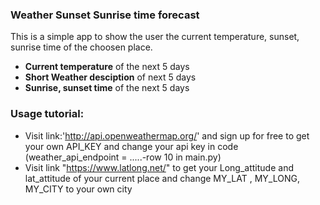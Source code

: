 ### Weather Sunset Sunrise time forecast

This is a simple app to show the user the current temperature, sunset, sunrise time of the choosen place.
* **Current temperature** of the next 5 days
* **Short Weather desciption** of next 5 days
* **Sunrise, sunset time** of the next 5 days

### Usage tutorial:
* Visit link:'http://api.openweathermap.org/' and sign up for free to get your own API_KEY and change your api key in code
  (weather_api_endpoint = .....-row 10 in main.py)
* Visit link "https://www.latlong.net/" to get your Long_attitude and lat_attitude of your current place 
and change MY_LAT , MY_LONG, MY_CITY to your own city


